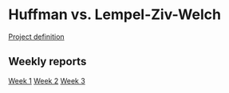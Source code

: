 # Huffman vs. Lempel-Ziv-Welch

[Project definition](https://github.com/rikubrandt/Huffmanlzw/blob/main/documentation/definition.md) 


## Weekly reports
[Week 1](https://github.com/rikubrandt/Huffmanlzw/blob/main/documentation/week1_report.md) 
[Week 2](https://github.com/rikubrandt/Huffmanlzw/blob/main/documentation/week2_report.md)
[Week 3](https://github.com/rikubrandt/Huffmanlzw/blob/main/documentation/week3_report.md)